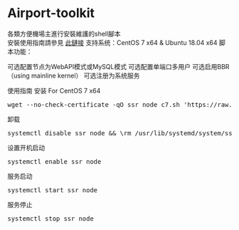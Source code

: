 # Airport-toolkit
各類方便機場主進行安裝維護的shell腳本    
安裝使用指南請參見 [此鏈接](https://github.com/Anankke/ss-panel-v3-mod_Uim/wiki/%E5%90%8E%E7%AB%AF%E4%B8%80%E9%94%AE%E5%AE%89%E8%A3%85%E8%84%9A%E6%9C%AC)
支持系统：CentOS 7 x64 & Ubuntu 18.04 x64
脚本功能：

可选配置节点为WebAPI模式或MySQL模式
可选配置单端口多用户
可选启用BBR（using mainline kernel）
可选注册为系统服务

使用指南
安装 For CentOS 7 x64
<pre>
wget --no-check-certificate -qO ssr_node_c7.sh 'https://raw.github.com/cntaoge/Airport-toolkit/master/ssr_node_c7.sh'  && chmod +x ssr_node_c7.sh && ./ssr_node_c7.sh
</pre>

卸载
<pre>
systemctl disable ssr_node && \rm /usr/lib/systemd/system/ssr_node.service && \rm -rf /soft/shadowsocks
</pre>
设置开机启动
<pre>
systemctl enable ssr_node
</pre>

服务启动
<pre>
systemctl start ssr_node
</pre>

服务停止
<pre>
systemctl stop ssr_node
</pre>
